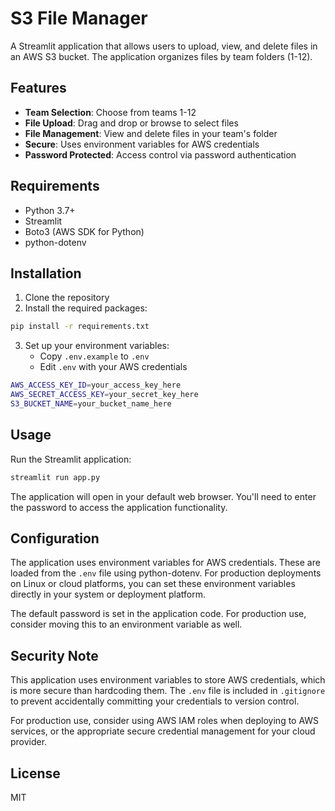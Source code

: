 # S3 File Manager

A Streamlit application that allows users to upload, view, and delete files in an AWS S3 bucket. The application organizes files by team folders (1-12).

## Features

- **Team Selection**: Choose from teams 1-12
- **File Upload**: Drag and drop or browse to select files
- **File Management**: View and delete files in your team's folder
- **Secure**: Uses environment variables for AWS credentials
- **Password Protected**: Access control via password authentication

## Requirements

- Python 3.7+
- Streamlit
- Boto3 (AWS SDK for Python)
- python-dotenv

## Installation

1. Clone the repository
2. Install the required packages:

```bash
pip install -r requirements.txt
```

3. Set up your environment variables:
   - Copy `.env.example` to `.env`
   - Edit `.env` with your AWS credentials

```bash
AWS_ACCESS_KEY_ID=your_access_key_here
AWS_SECRET_ACCESS_KEY=your_secret_key_here
S3_BUCKET_NAME=your_bucket_name_here
```

## Usage

Run the Streamlit application:

```bash
streamlit run app.py
```

The application will open in your default web browser. You'll need to enter the password to access the application functionality.

## Configuration

The application uses environment variables for AWS credentials. These are loaded from the `.env` file using python-dotenv. For production deployments on Linux or cloud platforms, you can set these environment variables directly in your system or deployment platform.

The default password is set in the application code. For production use, consider moving this to an environment variable as well.

## Security Note

This application uses environment variables to store AWS credentials, which is more secure than hardcoding them. The `.env` file is included in `.gitignore` to prevent accidentally committing your credentials to version control.

For production use, consider using AWS IAM roles when deploying to AWS services, or the appropriate secure credential management for your cloud provider.

## License

MIT
